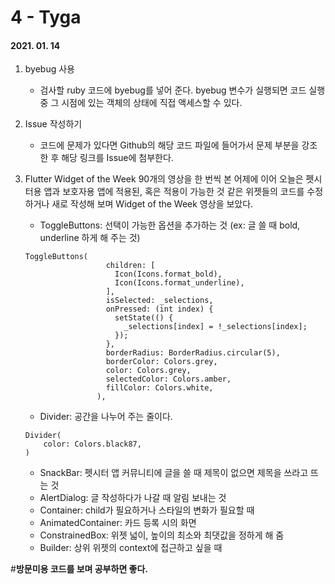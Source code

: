 4 - Tyga
========
#### 2021. 01. 14

1. byebug 사용
    - 검사할 ruby 코드에 byebug를 넣어 준다.
    byebug 변수가 실행되면 코드 실행 중 그 시점에 있는 객체의 상태에 직접 액세스할 수 있다.

2. Issue 작성하기
    - 코드에 문제가 있다면 Github의 해당 코드 파일에 들어가서 문제 부분을 강조한 후 해당 링크를 Issue에 첨부한다.

3. Flutter Widget of the Week
90개의 영상을 한 번씩 본 어제에 이어 오늘은 펫시터용 앱과 보호자용 앱에 적용된, 혹은 적용이 가능한 것 같은 위젯들의 코드를 수정하거나 새로 작성해 보며 Widget of the Week 영상을 보았다.
    - ToggleButtons: 선택이 가능한 옵션을 추가하는 것 (ex: 글 쓸 때 bold, underline 하게 해 주는 것)
    ```
    ToggleButtons(
                      children: [
                        Icon(Icons.format_bold),
                        Icon(Icons.format_underline),
                      ],
                      isSelected: _selections,
                      onPressed: (int index) {
                        setState(() {
                          _selections[index] = !_selections[index];
                        });
                      },
                      borderRadius: BorderRadius.circular(5),
                      borderColor: Colors.grey,
                      color: Colors.grey,
                      selectedColor: Colors.amber,
                      fillColor: Colors.white,
                    ),
    ```
    - Divider: 공간을 나누어 주는 줄이다.
    ```
    Divider(
        color: Colors.black87,
    )
    ```
    - SnackBar: 펫시터 앱 커뮤니티에 글을 쓸 때 제목이 없으면 제목을 쓰라고 뜨는 것
    - AlertDialog: 글 작성하다가 나갈 때 알림 보내는 것 
    - Container: child가 필요하거나 스타일의 변화가 필요할 때
    - AnimatedContainer: 카드 등록 시의 화면
    - ConstrainedBox: 위젯 넓이, 높이의 최소와 최댓값을 정하게 해 줌
    - Builder: 상위 위젯의 context에 접근하고 싶을 때

#**방문미용 코드를 보며 공부하면 좋다.**
